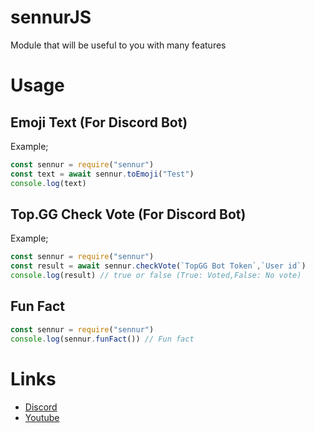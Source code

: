 # sennurJS
Module that will be useful to you with many features

# Usage
## Emoji Text (For Discord Bot)
Example;
``` js
const sennur = require("sennur")
const text = await sennur.toEmoji("Test")
console.log(text)
``` 
## Top.GG Check Vote (For Discord Bot)
Example;
``` js
const sennur = require("sennur")
const result = await sennur.checkVote(`TopGG Bot Token`,`User id`)
console.log(result) // true or false (True: Voted,False: No vote)
```

## Fun Fact
```js
const sennur = require("sennur")
console.log(sennur.funFact()) // Fun fact
```

# Links
- [Discord](https://discord.gg/kkg8BmPU59)
- [Youtube](https://www.youtube.com/channel/UCakcpjCJKKAJ-6B-fzjnVyA)
